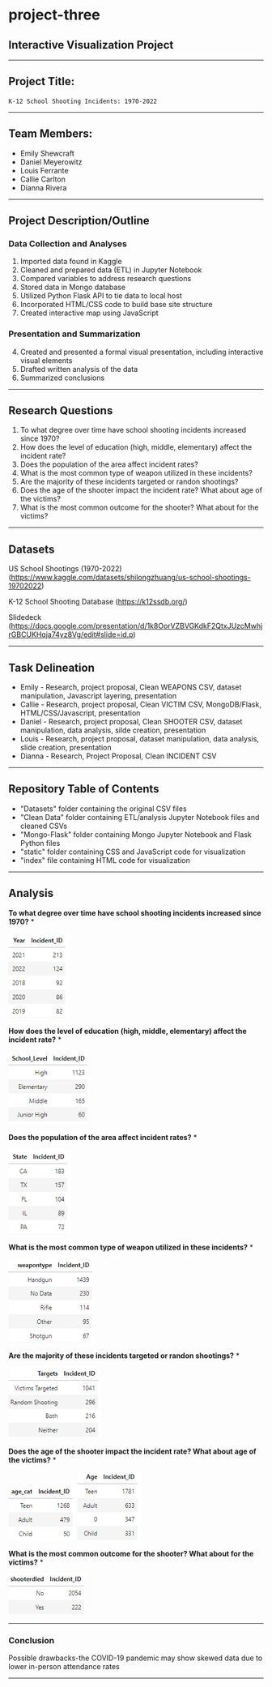 # project-three
## Interactive Visualization Project
-------------------------------------------------------------------------------

## Project Title:
    K-12 School Shooting Incidents: 1970-2022
-------------------------------------------------------------------------------

## Team Members:
* Emily Shewcraft
* Daniel Meyerowitz
* Louis Ferrante
* Callie Carlton
* Dianna Rivera

-------------------------------------------------------------------------------

## Project Description/Outline
### Data Collection and Analyses
1. Imported data found in Kaggle
2. Cleaned and prepared data (ETL) in Jupyter Notebook
3. Compared variables to address research questions
4. Stored data in Mongo database
5. Utilized Python Flask API to tie data to local host
6. Incorporated HTML/CSS code to build base site structure
7. Created interactive map using JavaScript

### Presentation and Summarization 
4. Created and presented a formal visual presentation, including interactive visual elements
5. Drafted written analysis of the data
6. Summarized conclusions

-------------------------------------------------------------------------------

## Research Questions
1. To what degree over time have school shooting incidents increased since 1970?
2. How does the level of education (high, middle, elementary) affect the incident rate?
3. Does the population of the area affect incident rates?
4. What is the most common type of weapon utilized in these incidents?
5. Are the majority of these incidents targeted or randon shootings?
6. Does the age of the shooter impact the incident rate? What about age of the victims?
7. What is the most common outcome for the shooter? What about for the victims?

-------------------------------------------------------------------------------

## Datasets
US School Shootings (1970-2022)
(https://www.kaggle.com/datasets/shilongzhuang/us-school-shootings-19702022)

K-12 School Shooting Database
(https://k12ssdb.org/)

Slidedeck
(https://docs.google.com/presentation/d/1k8OorVZBVGKdkF2QtxJUzcMwhjrGBCUKHqja74yz8Vg/edit#slide=id.p)

-------------------------------------------------------------------------------

## Task Delineation
* Emily - Research, project proposal, Clean WEAPONS CSV, dataset manipulation, Javascript layering, presentation
* Callie - Research, project proposal, Clean VICTIM CSV, MongoDB/Flask, HTML/CSS/Javascript, presentation
* Daniel - Research, project proposal, Clean SHOOTER CSV, dataset manipulation, data analysis, silde creation, presentation
* Louis - Research, project proposal, dataset manipulation, data analysis, slide creation, presentation
* Dianna - Research, Project Proposal, Clean INCIDENT CSV

-------------------------------------------------------------------------------

## Repository Table of Contents
* "Datasets" folder containing the original CSV files
* "Clean Data" folder containing ETL/analysis Jupyter Notebook files and cleaned CSVs
* "Mongo-Flask" folder containing Mongo Jupyter Notebook and Flask Python files
* "static" folder containing CSS and JavaScript code for visualization
* "index" file containing HTML code for visualization 

-------------------------------------------------------------------------------

## Analysis
**To what degree over time have school shooting incidents increased since 1970?**
* 

![year_descending](Images/year.PNG)



**How does the level of education (high, middle, elementary) affect the incident rate?**
* 

![school_level](Images/school_level.PNG)



**Does the population of the area affect incident rates?**
* 

![states](Images/states.PNG)



**What is the most common type of weapon utilized in these incidents?**
* 

![weapon](Images/weapon.PNG)



**Are the majority of these incidents targeted or randon shootings?**
* 

![targets](Images/targets.PNG)



**Does the age of the shooter impact the incident rate? What about age of the victims?**
* 

![shooter_age](Images/shooter_age.PNG)
![victim_age](Images/victim_age.PNG)



**What is the most common outcome for the shooter? What about for the victims?**
*

![shooter_outcome](Images/shooter_outcome.PNG)



-------------------------------------------------------------------------------

### Conclusion

Possible drawbacks-the COVID-19 pandemic may show skewed data due to lower in-person attendance rates 

-------------------------------------------------------------------------------

